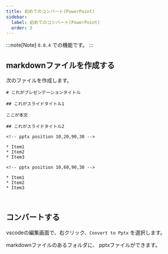 ```yaml
---
title: 初めてのコンバート(PowerPoint)
sidebar:
  label: 初めてのコンバート(PowerPoint)
  order: 3
---
```


:::note[Note]
`0.0.4` での機能です。
:::

## markdownファイルを作成する


次のファイルを作成します。

```
# これがプレゼンテーションタイトル

## これがスライドタイトル1

ここが本文

## これがスライドタイトル2

<!-- pptx position 10,20,90,30 -->

* Item1
* Item2
* Item3

<!-- pptx position 10,60,90,30 -->

* Item1
* Item2
* Item3



```

## コンバートする


vscodeの編集画面で、右クリック、`Convert to Pptx` を選択します。

markdownファイルのあるフォルダに、 pptxファイルができます。

